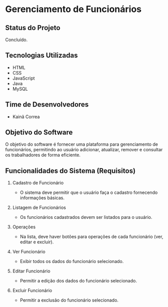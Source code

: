# Gerenciamento de Funcionários 

## Status do Projeto

Concluído.

## Tecnologias Utilizadas

- HTML
- CSS
- JavaScript
- Java
- MySQL

## Time de Desenvolvedores

- Kainã Correa

## Objetivo do Software

O objetivo do software é fornecer uma plataforma para gerenciamento de funcionários, permitindo ao usuário adicionar, atualizar, remover e consultar os trabalhadores de forma eficiente.

## Funcionalidades do Sistema (Requisitos)
1. Cadastro de Funcionário
   - O sistema deve permitir que o usuário faça o cadastro fornecendo informações básicas.

2. Listagem de Funcionários
   - Os funcionários cadastrados devem ser listados para o usuário.

3. Operações
   - Na lista, deve haver botões para operações de cada funcionário (ver, editar e excluir).

4. Ver Funcionário
   - Exibir todos os dados do funcionário selecionado.

5. Editar Funcionário
   - Permitir a edição dos dados do funcionário selecionado.

6. Excluir Funcionário
   - Permitir a exclusão do funcionário selecionado.
